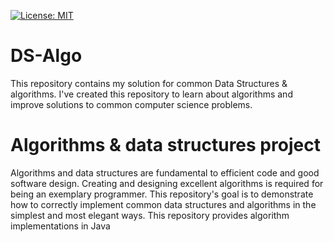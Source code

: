 [![License: MIT](https://img.shields.io/badge/License-Apache-yellow.svg)](https://opensource.org/licenses/Apache-2.0)

# DS-Algo

This repository contains my solution for common Data Structures &amp; algorithms. I've created this repository to learn
about algorithms and improve solutions to common computer science problems.

# Algorithms & data structures project

Algorithms and data structures are fundamental to efficient code and good software design. Creating and designing
excellent algorithms is required for being an exemplary programmer. This repository's goal is to demonstrate how to
correctly implement common data structures and algorithms in the simplest and most elegant ways. This repository
provides algorithm implementations in Java